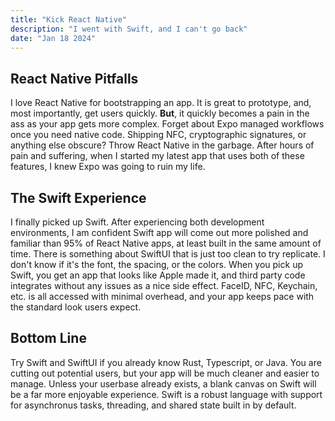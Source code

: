 ```yaml
---
title: "Kick React Native"
description: "I went with Swift, and I can't go back"
date: "Jan 18 2024"
---
```



## React Native Pitfalls

I love React Native for bootstrapping an app. It is great to prototype, and, most importantly, get users quickly. 
**But**, it quickly becomes a pain in the ass as your app gets more complex. Forget about Expo managed workflows once you need native code. Shipping NFC, cryptographic signatures, or anything else obscure? Throw React Native in the garbage. After hours of pain and suffering, when I started my latest app that uses both of these features, I knew Expo was going to ruin my life.

## The Swift Experience

I finally picked up Swift. After experiencing both development environments, I am confident Swift app will come out more polished and familiar than 95% of React Native apps, at least built in the same amount of time. There is something about SwiftUI that is just too clean to try replicate. I don't know if it's the font, the spacing, or the colors. When you pick up Swift, you get an app that looks like Apple made it, and third party code integrates without any issues as a nice side effect. FaceID, NFC, Keychain, etc. is all accessed with minimal overhead, and your app keeps pace with the standard look users expect. 

## Bottom Line

Try Swift and SwiftUI if you already know Rust, Typescript, or Java. 
You are cutting out potential users, but your app will be much cleaner and easier to manage.
Unless your userbase already exists, a blank canvas on Swift will be a far more enjoyable experience.
Swift is a robust language with support for asynchronus tasks, threading, and shared state built in by default.